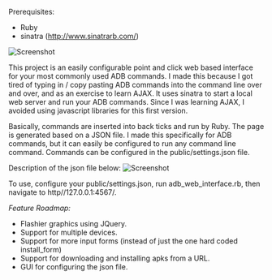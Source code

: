 Prerequisites:
* Ruby
* sinatra (http://www.sinatrarb.com/)

![Screenshot](https://www.evernote.com/shard/s136/sh/8b296eed-998c-4868-9282-b013b857c643/d79404d00807c45294caee2ee074c3cc/res/daa728e1-c8fb-4c80-bf62-0e857a69520e)

This project is an easily configurable point and click web based interface for your most commonly used ADB commands. I made this because I got tired of typing in / copy pasting ADB commands into the command line over and over, and as an exercise to learn AJAX. It uses sinatra to start a local web server and run your ADB commands. Since I was learning AJAX, I avoided using javascript libraries for this first version.

Basically, commands are inserted into back ticks and run by Ruby. The page is generated based on a JSON file. I made this specifically for ADB commands, but it can easily be configured to run any command line command. Commands can be configured in the public/settings.json file.

Description of the json file below:
![Screenshot](https://www.evernote.com/shard/s136/sh/8bf1b218-7756-4d51-9d33-5188dfbd6a22/0c10ef58f4e8c0ce591985dfe9d5c20a/res/a10d0bb8-6edf-4f95-975e-dcfc900410aa)

To use, configure your public/settings.json, run adb_web_interface.rb, then navigate to http//127.0.0.1:4567/.

*Feature Roadmap:*
* Flashier graphics using JQuery.
* Support for multiple devices.
* Support for more input forms (instead of just the one hard coded install_form)
* Support for downloading and installing apks from a URL.
* GUI for configuring the json file.